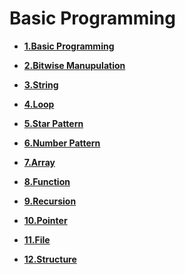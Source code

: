 
# Basic Programming



- **[1.Basic Programming](1_Basic/basic.md)**

- **[2.Bitwise Manupulation]()**

- **[3.String]()**

- **[4.Loop]()**

- **[5.Star Pattern](5_Star_Pattern/star_pattern.md)**

- **[6.Number Pattern]()**

- **[7.Array]()**

- **[8.Function]()**

- **[9.Recursion]()**

- **[10.Pointer]()**

- **[11.File]()**

- **[12.Structure]()**
